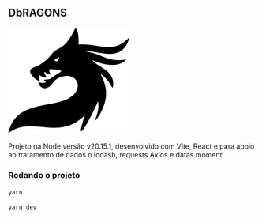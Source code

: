 ## DbRAGONS

<img src="https://raw.githubusercontent.com/alxdfm/dbragons/3a3f9f23d2a2ec1c1a5c840b083bc381565dee7d/public/dragon.svg" />

Projeto na Node versão v20.15.1, desenvolvido com Vite, React e para apoio ao tratamento de dados o lodash, requests Axios e datas moment.

### Rodando o projeto
```
yarn
```

```
yarn dev
```
